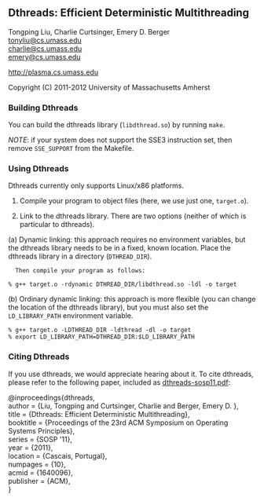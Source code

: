 Dthreads: Efficient Deterministic Multithreading
------------------------------------------------

Tongping Liu, Charlie Curtsinger, Emery D. Berger  
<tonyliu@cs.umass.edu>  
<charlie@cs.umass.edu>  
<emery@cs.umass.edu>  

<http://plasma.cs.umass.edu>

Copyright (C) 2011-2012 University of Massachusetts Amherst


### Building Dthreads ###

You can build the dthreads library (`libdthread.so`) by running `make`.

*NOTE*: if your system does not support the SSE3 instruction set, then
remove `SSE_SUPPORT` from the Makefile.


### Using Dthreads ###

Dthreads currently only supports Linux/x86 platforms.

1. Compile your program to object files (here, we use just one, `target.o`).

2. Link to the dthreads library. There are two options (neither of which
   is particular to dthreads).

  (a) Dynamic linking: this approach requires no environment variables,
      but the dthreads library needs to be in a fixed, known location.
      Place the dthreads library in a directory (`DTHREAD_DIR`).
      
      Then compile your program as follows:

	% g++ target.o -rdynamic DTHREAD_DIR/libdthread.so -ldl -o target

  (b) Ordinary dynamic linking: this approach is more flexible (you can
      change the location of the dthreads library), but you must also
      set the `LD_LIBRARY_PATH` environment variable.

	% g++ target.o -LDTHREAD_DIR -ldthread -dl -o target
	% export LD_LIBRARY_PATH=DTHREAD_DIR:$LD_LIBRARY_PATH

### Citing Dthreads ###

If you use dthreads, we would appreciate hearing about it. To cite
dthreads, please refer to the following paper, included as
[dthreads-sosp11.pdf](dthreads-sosp11.pdf):

@inproceedings{dthreads,  
 author = {Liu, Tongping and Curtsinger, Charlie and Berger, Emery D. },  
 title = {Dthreads: Efficient Deterministic Multithreading},  
 booktitle = {Proceedings of the 23rd ACM Symposium on Operating Systems Principles},   
 series = {SOSP '11},  
 year = {2011},  
 location = {Cascais, Portugal},  
 numpages = {10},  
 acmid = {1640096},  
 publisher = {ACM},  
}   

